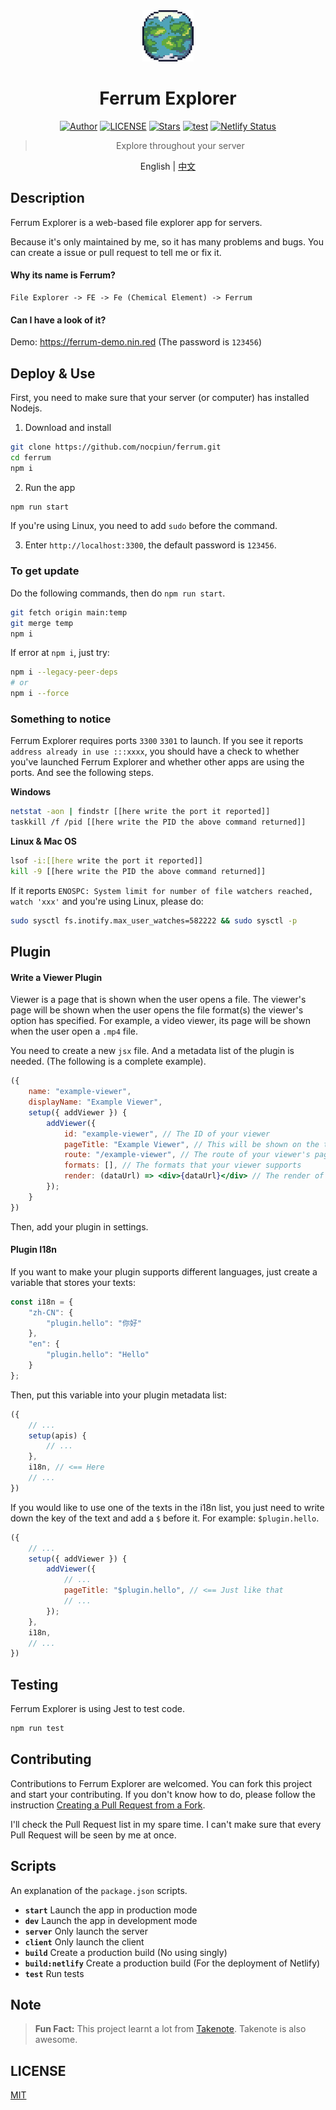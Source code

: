<div align="center">

<img src="./public/logo256.png" style="width:82px;"/>

# Ferrum Explorer

[![Author](https://img.shields.io/badge/Author-NriotHrreion-red.svg "Author")](https://github.com/NriotHrreion)
[![LICENSE](https://img.shields.io/badge/license-MIT-green.svg "LICENSE")](./LICENSE)
[![Stars](https://img.shields.io/github/stars/nocpiun/ferrum.svg?label=Stars)](https://github.com/nocpiun/ferrum/stargazers)
[![test](https://img.shields.io/github/workflow/status/nocpiun/ferrum/Test%20&%20Deploy)](https://github.com/nocpiun/ferrum/actions/workflows/ci.yml)
[![Netlify Status](https://api.netlify.com/api/v1/badges/e6af7829-7b1c-47ed-bf14-deb2b2d9648a/deploy-status)](https://app.netlify.com/sites/resonant-kitsune-43a162/deploys)

> Explore throughout your server

English | [中文](./README-zh_CN.md)

</div>

## Description

Ferrum Explorer is a web-based file explorer app for servers.

Because it's only maintained by me, so it has many problems and bugs. You can create a issue or pull request to tell me or fix it.

#### Why its name is Ferrum?

```
File Explorer -> FE -> Fe (Chemical Element) -> Ferrum
```

#### Can I have a look of it?

Demo: https://ferrum-demo.nin.red (The password is `123456`)

## Deploy & Use

First, you need to make sure that your server (or computer) has installed Nodejs.

1. Download and install

```bash
git clone https://github.com/nocpiun/ferrum.git
cd ferrum
npm i
```

2. Run the app

```bash
npm run start
```

If you're using Linux, you need to add `sudo` before the command.

3. Enter `http://localhost:3300`, the default password is `123456`.

### To get update

Do the following commands, then do `npm run start`.

```bash
git fetch origin main:temp
git merge temp
npm i
```

If error at `npm i`, just try:

```bash
npm i --legacy-peer-deps
# or
npm i --force
```

### Something to notice

Ferrum Explorer requires ports `3300` `3301` to launch. If you see it reports `address already in use :::xxxx`, you should have a check to whether you've launched Ferrum Explorer and whether other apps are using the ports. And see the following steps.

**Windows**

```bash
netstat -aon | findstr [[here write the port it reported]]
taskkill /f /pid [[here write the PID the above command returned]]
```

**Linux & Mac OS**

```bash
lsof -i:[[here write the port it reported]]
kill -9 [[here write the PID the above command returned]]
```

If it reports `ENOSPC: System limit for number of file watchers reached, watch 'xxx'` and you're using Linux, please do:

```bash
sudo sysctl fs.inotify.max_user_watches=582222 && sudo sysctl -p
```

## Plugin

#### Write a Viewer Plugin

Viewer is a page that is shown when the user opens a file. The viewer's page will be shown when the user opens the file format(s) the viewer's option has specified. For example, a video viewer, its page will be shown when the user open a `.mp4` file.

You need to create a new `jsx` file. And a metadata list of the plugin is needed. (The following is a complete example).

```jsx
({
    name: "example-viewer",
    displayName: "Example Viewer",
    setup({ addViewer }) {
        addViewer({
            id: "example-viewer", // The ID of your viewer
            pageTitle: "Example Viewer", // This will be shown on the top of your viewer's page
            route: "/example-viewer", // The route of your viewer's page
            formats: [], // The formats that your viewer supports
            render: (dataUrl) => <div>{dataUrl}</div> // The render of your viewer (`dataUrl` is a base64 data url)
        });
    }
})
```

Then, add your plugin in settings.

#### Plugin I18n

If you want to make your plugin supports different languages, just create a variable that stores your texts:

```jsx
const i18n = {
    "zh-CN": {
        "plugin.hello": "你好"
    },
    "en": {
        "plugin.hello": "Hello"
    }
};
```

Then, put this variable into your plugin metadata list:

```jsx
({
    // ...
    setup(apis) {
        // ...
    },
    i18n, // <== Here
    // ...
})
```

If you would like to use one of the texts in the i18n list, you just need to write down the key of the text and add a `$` before it. For example: `$plugin.hello`.

```jsx
({
    // ...
    setup({ addViewer }) {
        addViewer({
            // ...
            pageTitle: "$plugin.hello", // <== Just like that
            // ...
        });
    },
    i18n,
    // ...
})
```

## Testing

Ferrum Explorer is using Jest to test code.

```bash
npm run test
```

## Contributing

Contributions to Ferrum Explorer are welcomed. You can fork this project and start your contributing. If you don't know how to do, please follow the instruction [Creating a Pull Request from a Fork](https://help.github.com/en/github/collaborating-with-issues-and-pull-requests/creating-a-pull-request-from-a-fork).

I'll check the Pull Request list in my spare time. I can't make sure that every Pull Request will be seen by me at once.

## Scripts

An explanation of the `package.json` scripts.

- **`start`** Launch the app in production mode
- **`dev`** Launch the app in development mode
- **`server`** Only launch the server
- **`client`** Only launch the client
- **`build`** Create a production build (No using singly)
- **`build:netlify`** Create a production build (For the deployment of Netlify)
- **`test`** Run tests

## Note

> **Fun Fact:** This project learnt a lot from [Takenote](https://github.com/taniarascia/takenote). Takenote is also awesome.

## LICENSE

[MIT](./LICENSE)
